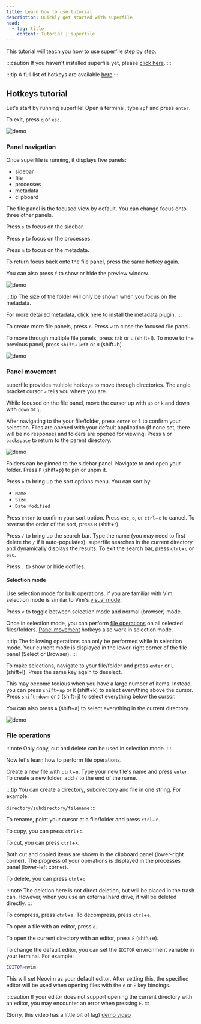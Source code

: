 ```yaml
---
title: Learn how to use tutorial
description: Quickly get started with superfile
head:
  - tag: title
    content: Tutorial | superfile
---
```


This tutorial will teach you how to use superfile step by step.

:::caution
If you haven't installed superfile yet, please [click here](./installation.md).
:::

:::tip
A full list of hotkeys are available [here](../list/hotkey-list.md)
:::

## Hotkeys tutorial

Let's start by running superfile! Open a terminal, type `spf` and press `enter`.

To exit, press `q` or `esc`.

![demo](https://github.com/yorukot/superfile/assets/107802416/ddd9f05c-b39b-4f55-838b-d248c845a589)

### Panel navigation

Once superfile is running, it displays five panels:

- sidebar
- file
- processes
- metadata
- clipboard

The file panel is the focused view by default. You can change focus onto three other panels.

Press `s` to focus on the sidebar.

Press `p` to focus on the processes.

Press `m` to focus on the metadata.

To return focus back onto the file panel, press the same hotkey again.

You can also press `f` to show or hide the preview window.

![demo](https://github.com/yorukot/superfile/assets/107802416/ec7062ce-1884-4395-b68b-e0546c8a02de)

:::tip
The size of the folder will only be shown when you focus on the metadata.

For more detailed metadata, [click here](../configure/enable-plugin.md) to install the metadata plugin.
:::

To create more file panels, press `n`. Press `w` to close the focused file panel.

To move through multiple file panels, press `tab` or `L` (shift+l). To move to the previous panel, press `shift`+`left` or `H` (shift+h).

![demo](https://github.com/yorukot/superfile/assets/107802416/2c2a7632-c5c0-43b6-80a7-d6e21fcf63b1)

### Panel movement

superfile provides multiple hotkeys to move through directories. The angle bracket cursor `>` tells you where you are.

While focused on the file panel, move the cursor up with `up` or `k` and down with `down` or `j`. 

After navigating to the your file/folder, press `enter` or `l` to confirm your selection. Files are opened with your default application (if none set, there will be no response) and folders are opened for viewing. Press `h` or `backspace` to return to the parent directory.

![demo](https://github.com/yorukot/superfile/assets/107802416/f6fd9e4e-f73f-4848-a113-416732abf126)

Folders can be pinned to the sidebar panel. Navigate to and open your folder. Press `P` (shift+p) to pin or unpin it.

Press `o` to bring up the sort options menu. You can sort by:
- `Name`
- `Size`
- `Date Modified`

Press `enter` to confirm your sort option. Press `esc`, `o`, or `ctrl`+`c` to cancel. To reverse the order of the sort, press `R` (shift+r).

Press `/` to bring up the search bar. Type the name (you may need to first delete the `/` if it auto-populates). superfile searches in the current directory and dynamically displays the results. To exit the search bar, press `ctrl`+`c` or `esc`. 

Press `.` to show or hide dotfiles.

#### Selection mode

Use selection mode for bulk operations. If you are familiar with Vim, selection mode is similar to Vim's [visual mode](https://vimhelp.org/visual.txt.html#Visual).

Press `v` to toggle between selection mode and normal (browser) mode. 

Once in selection mode, you can perform [file operations](#file-operations) on all selected files/folders. [Panel movement](#panel-movement) hotkeys also work in selection mode.

:::tip
The following operations can only be performed while in selection mode. Your current mode is displayed in the lower-right corner of the file panel (Select or Browser).
:::

To make selections, navigate to your file/folder and press `enter` or `L` (shift+l). Press the same key again to deselect. 

This may become tedious when you have a large number of items. Instead, you can press `shift`+`up` or `K` (shift+k) to select everything above the cursor. Press `shift`+`down` or `J` (shift+j) to select everything below the cursor.

You can also press `A` (shift+a) to select everything in the current directory.

![demo](https://github.com/yorukot/superfile/assets/107802416/4306fd31-04e0-456c-b1f2-3923e8d932e1)

### File operations

:::note
Only copy, cut and delete can be used in selection mode.
:::

Now let's learn how to perform file operations.

Create a new file with `ctrl`+`n`. Type your new file's name and press `enter`. To create a new folder, add `/` to the end of the name.

:::tip
You can create a directory, subdirectory and file in one string. For example:

`directory/subdirectory/filename`
:::

To rename, point your cursor at a file/folder and press `ctrl`+`r`.

To copy, you can press `ctrl`+`c`. 

To cut, you can press `ctrl`+`x`. 

Both cut and copied items are shown in the clipboard panel (lower-right corner). The progress of your operations is displayed in the processes panel (lower-left corner).

To delete, you can press `ctrl`+`d` 

:::note
The deletion here is not direct deletion, but will be placed in the trash can. However, when you use an external hard drive, it will be deleted directly.
:::

To compress, press `ctrl`+`a`. To decompress, press `ctrl`+`e`.

To open a file with an editor, press `e`.

To open the current directory with an editor, press `E` (shift+e).

To change the default editor, you can set the `EDITOR` environment variable in your terminal. For example:

```bash
EDITOR=nvim
```

This will set Neovim as your default editor. After setting this, the specified editor will be used when opening files with the `e` or `E` key bindings.

:::caution
If your editor does not support opening the current directory with an editor, you may encounter an error when pressing `E`.
:::

(Sorry, this video has a little bit of lag)
[demo video](https://github.com/yorukot/superfile/assets/107802416/d0770b3f-025e-40c9-ad3f-8b2adaf1c6c5)

